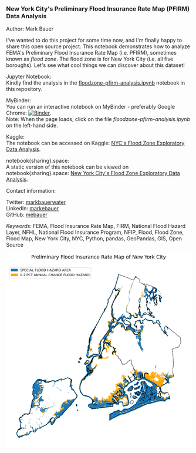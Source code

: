 ### New York City's Preliminary Flood Insurance Rate Map (PFIRM) Data Analysis

Author: Mark Bauer

I've wanted to do this project for some time now, and I'm finally happy to share this open source project. This notebook demonstrates how to analyze FEMA's Preliminary Flood Insurance Rate Map (i.e. PFIRM), sometimes known as *flood zone*. The flood zone is for New York City (i.e. all five boroughs). Let's see what cool things we can discover about this dataset!

Jupyter Notebook:  
Kindly find the analysis in the [floodzone-pfirm-analysis.ipynb](https://github.com/mebauer/nyc-floodzone-analysis/blob/master/floodzone-pfirm-analysis.ipynb) notebook in this repository.

MyBinder:  
You can run an interactive notebook on MyBinder - preferably Google Chrome:  [![Binder](https://mybinder.org/badge_logo.svg)](https://mybinder.org/v2/gh/mebauer/nyc-floodzone-analysis/HEAD).  
Note: When the page loads, click on the file *floodzone-pfirm-analysis.ipynb* on the left-hand side.

Kaggle:  
The notebook can be accessed on Kaggle: [NYC's Flood Zone Exploratory Data Analysis](https://www.kaggle.com/mebauer/nyc-s-flood-zone-exploratory-data-analysis). 

notebook{sharing}.space:  
A static version of this notebook can be viewed on notebook{sharing}.space: [New York City's Flood Zone Exploratory Data Analysis](https://notebooksharing.space/view/a85822c341a0eff11e7efe172d9c0e13d326dd122906179504b0964cf88ef473#displayOptions=).

Contact information:

Twitter: [markbauerwater](https://twitter.com/markbauerwater)  
LinkedIn: [markebauer](https://www.linkedin.com/in/markebauer/)  
GitHub: [mebauer](https://github.com/mebauer)

*Keywords:* FEMA, Flood Insurance Rate Map, FIRM, National Flood Hazard Layer, NFHL, National Flood Insurance Program, NFIP, Flood, Flood Zone, Flood Map, New York City, NYC, Python, pandas, GeoPandas, GIS, Open Source

![pfirm-nyc-map.png](pfirm-nyc-map.png)